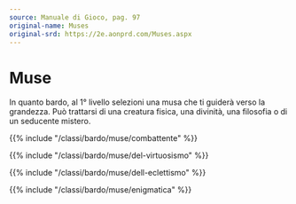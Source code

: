 ```yaml
---
source: Manuale di Gioco, pag. 97
original-name: Muses
original-srd: https://2e.aonprd.com/Muses.aspx
---
```


# Muse

In quanto bardo, al 1° livello selezioni una musa che ti guiderà verso la
grandezza. Può trattarsi di una creatura fisica, una divinità, una filosofia o
di un seducente mistero.

{{% include "/classi/bardo/muse/combattente" %}}

{{% include "/classi/bardo/muse/del-virtuosismo" %}}

{{% include "/classi/bardo/muse/dell-eclettismo" %}}

{{% include "/classi/bardo/muse/enigmatica" %}}
